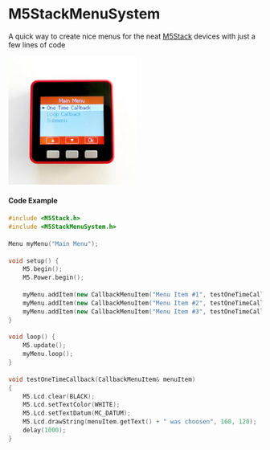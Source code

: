 # M5StackMenuSystem
A quick way to create nice menus for the neat [M5Stack](https://github.com/m5stack/m5stack) devices with just a few lines of code

<img src="https://github.com/chhorisberger/M5StackMenuSystem/blob/main/docs/picture.jpg" width="256">

#### Code Example

```c++
#include <M5Stack.h>
#include <M5StackMenuSystem.h>

Menu myMenu("Main Menu");

void setup() {
	M5.begin();
	M5.Power.begin();
 
	myMenu.addItem(new CallbackMenuItem("Menu Item #1", testOneTimeCallback));
	myMenu.addItem(new CallbackMenuItem("Menu Item #2", testOneTimeCallback));
	myMenu.addItem(new CallbackMenuItem("Menu Item #3", testOneTimeCallback));
}

void loop() {
	M5.update();
	myMenu.loop();
}

void testOneTimeCallback(CallbackMenuItem& menuItem)
{
	M5.Lcd.clear(BLACK);
	M5.Lcd.setTextColor(WHITE);
	M5.Lcd.setTextDatum(MC_DATUM);
	M5.Lcd.drawString(menuItem.getText() + " was choosen", 160, 120);
	delay(1000);
}
```

